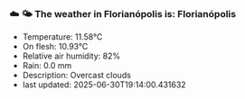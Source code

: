 ### ☁️ 🌤️  The weather in Florianópolis is: Florianópolis

- Temperature: 11.58°C
- On flesh: 10.93°C
- Relative air humidity: 82%
- Rain: 0.0 mm
- Description: Overcast clouds
- last updated: 2025-06-30T19:14:00.431632
